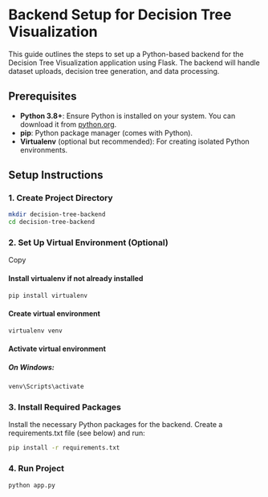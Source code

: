 # Backend Setup for Decision Tree Visualization

This guide outlines the steps to set up a Python-based backend for the Decision Tree Visualization application using Flask. The backend will handle dataset uploads, decision tree generation, and data processing.

## Prerequisites

- **Python 3.8+**: Ensure Python is installed on your system. You can download it from [python.org](https://www.python.org/downloads/).
- **pip**: Python package manager (comes with Python).
- **Virtualenv** (optional but recommended): For creating isolated Python environments.

## Setup Instructions

### 1. Create Project Directory
```bash
mkdir decision-tree-backend
cd decision-tree-backend
```

### 2. Set Up Virtual Environment (Optional)

Copy
#### Install virtualenv if not already installed
```bash
pip install virtualenv
```

#### Create virtual environment
```bash
virtualenv venv
```

#### Activate virtual environment
##### On Windows:
```bash
venv\Scripts\activate
```

### 3. Install Required Packages
Install the necessary Python packages for the backend. Create a requirements.txt file (see below) and run:
```bash
pip install -r requirements.txt
```

### 4. Run Project
```bash
python app.py
```